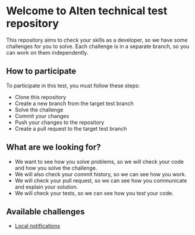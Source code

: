 # Welcome to Alten technical test repository

This repository aims to check your skills as a developer, so we have some challenges for you to solve.
Each challenge is in a separate branch, so you can work on them independently.

## How to participate
To participate in this test, you must follow these steps:
- Clone this repository
- Create a new branch from the target test branch
- Solve the challenge
- Commit your changes
- Push your changes to the repository
- Create a pull request to the target test branch

## What are we looking for?
- We want to see how you solve problems, so we will check your code and how you solve the challenge.
- We will also check your commit history, so we can see how you work.
- We will check your pull request, so we can see how you communicate and explain your solution.
- We will check your tests, so we can see how you test your code.

## Available challenges
- [Local notifications](https://github.com/jcuervas/ionic-technical-test/tree/feature/add-local-notifications)

